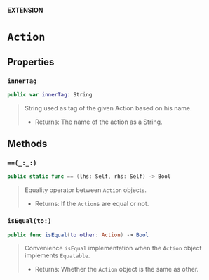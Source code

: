 **EXTENSION**

# `Action`

## Properties
### `innerTag`

```swift
public var innerTag: String
```

> String used as tag of the given Action based on his name.
> - Returns: The name of the action as a String.

## Methods
### `==(_:_:)`

```swift
public static func == (lhs: Self, rhs: Self) -> Bool
```

> Equality operator between `Action` objects.
> - Returns: If the `Action`s are equal or not.

### `isEqual(to:)`

```swift
public func isEqual(to other: Action) -> Bool
```

> Convenience `isEqual` implementation when the `Action` object
> implements `Equatable`.
> - Returns: Whether the `Action` object is the same as other.
